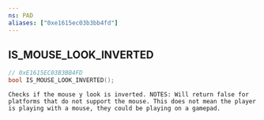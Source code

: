 ```yaml
---
ns: PAD
aliases: ["0xe1615ec03b3bb4fd"]
---
```

## IS_MOUSE_LOOK_INVERTED

```c
// 0xE1615EC03B3BB4FD
bool IS_MOUSE_LOOK_INVERTED();
```

```
Checks if the mouse y look is inverted. NOTES: Will return false for platforms that do not support the mouse. This does not mean the player is playing with a mouse, they could be playing on a gamepad.
```
